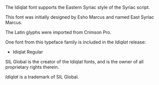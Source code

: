 
The Idiqlat font supports the Eastern Syriac style of the Syriac script.

This font was initially designed by Esho Marcus and named East Syriac Marcus.

The Latin glyphs were imported from Crimson Pro.

One font from this typeface family is included in the *Idiqlat* release:

* Idiqlat Regular

SIL Global is the creator of the Idiqlat fonts, and is the owner of all proprietary rights therein.

*Idiqlat* is a trademark of SIL Global.
